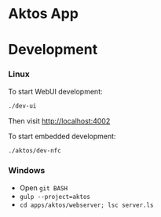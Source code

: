 # Aktos App

# Development

### Linux

To start WebUI development:

```bash
./dev-ui
```

Then visit [http://localhost:4002](http://localhost:4002)

To start embedded development:

```bash
./aktos/dev-nfc
```

### Windows

* Open `git BASH`
* `gulp --project=aktos`
* `cd apps/aktos/webserver; lsc server.ls`
